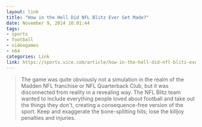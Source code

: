 ```yaml
---
layout: link
title: "How in the Hell Did NFL Blitz Ever Get Made?"
date: November 9, 2014 10:01:44
tags:
- sports
- football
- videogames
- n64
categories: Link
link: https://sports.vice.com/article/how-in-the-hell-did-nfl-blitz-ever-get-made
---
```


> The game was quite obviously not a simulation in the realm of the Madden NFL franchise or NFL Quarterback Club, but it was disconnected from reality in a revealing way. The NFL Blitz team wanted to include everything people loved about football and take out the things they don't, creating a consequence-free version of the sport. Keep and exaggerate the bone-splitting hits; lose the killjoy penalties and injuries.